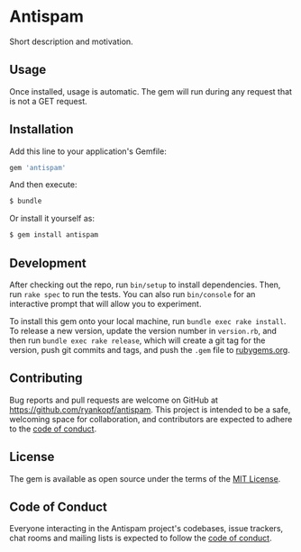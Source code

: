 # Antispam
Short description and motivation.

## Usage

Once installed, usage is automatic. The gem will run during any request that is not a GET request.

## Installation
Add this line to your application's Gemfile:

```ruby
gem 'antispam'
```

And then execute:
```bash
$ bundle
```

Or install it yourself as:
```bash
$ gem install antispam
```

## Development

After checking out the repo, run `bin/setup` to install dependencies. Then, run `rake spec` to run the tests. You can also run `bin/console` for an interactive prompt that will allow you to experiment.

To install this gem onto your local machine, run `bundle exec rake install`. To release a new version, update the version number in `version.rb`, and then run `bundle exec rake release`, which will create a git tag for the version, push git commits and tags, and push the `.gem` file to [rubygems.org](https://rubygems.org).

## Contributing

Bug reports and pull requests are welcome on GitHub at https://github.com/ryankopf/antispam. This project is intended to be a safe, welcoming space for collaboration, and contributors are expected to adhere to the [code of conduct](https://github.com/[USERNAME]/antispam/blob/master/CODE_OF_CONDUCT.md).

## License
The gem is available as open source under the terms of the [MIT License](https://opensource.org/licenses/MIT).

## Code of Conduct

Everyone interacting in the Antispam project's codebases, issue trackers, chat rooms and mailing lists is expected to follow the [code of conduct](https://github.com/ryankopf/antispam/blob/master/CODE_OF_CONDUCT.md).
